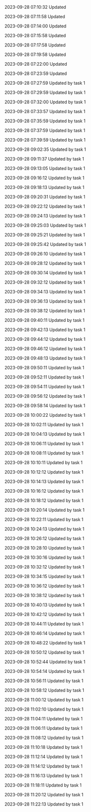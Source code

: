
2023-09-28 07:10:32 Updated

2023-09-28 07:11:58 Updated

2023-09-28 07:14:00 Updated

2023-09-28 07:15:58 Updated

2023-09-28 07:17:58 Updated

2023-09-28 07:19:58 Updated

2023-09-28 07:22:00 Updated

2023-09-28 07:23:59 Updated

2023-09-28 07:27:59 Updated by task 1

2023-09-28 07:29:59 Updated by task 1

2023-09-28 07:32:00 Updated by task 1

2023-09-28 07:33:57 Updated by task 1

2023-09-28 07:35:59 Updated by task 1

2023-09-28 07:37:59 Updated by task 1

2023-09-28 07:39:59 Updated by task 1

2023-09-28 09:02:35 Updated by task 1

2023-09-28 09:11:37 Updated by task 1

2023-09-28 09:13:05 Updated by task 1

2023-09-28 09:16:12 Updated by task 1

2023-09-28 09:18:13 Updated by task 1

2023-09-28 09:20:31 Updated by task 1

2023-09-28 09:22:12 Updated by task 1

2023-09-28 09:24:13 Updated by task 1

2023-09-28 09:25:03 Updated by task 1

2023-09-28 09:25:21 Updated by task 1

2023-09-28 09:25:42 Updated by task 1

2023-09-28 09:26:10 Updated by task 1

2023-09-28 09:28:12 Updated by task 1

2023-09-28 09:30:14 Updated by task 1

2023-09-28 09:32:12 Updated by task 1

2023-09-28 09:34:13 Updated by task 1

2023-09-28 09:36:13 Updated by task 1

2023-09-28 09:38:12 Updated by task 1

2023-09-28 09:40:11 Updated by task 1

2023-09-28 09:42:13 Updated by task 1

2023-09-28 09:44:12 Updated by task 1

2023-09-28 09:46:12 Updated by task 1

2023-09-28 09:48:13 Updated by task 1

2023-09-28 09:50:11 Updated by task 1

2023-09-28 09:52:11 Updated by task 1

2023-09-28 09:54:11 Updated by task 1

2023-09-28 09:56:12 Updated by task 1

2023-09-28 09:58:14 Updated by task 1

2023-09-28 10:00:22 Updated by task 1

2023-09-28 10:02:11 Updated by task 1

2023-09-28 10:04:13 Updated by task 1

2023-09-28 10:06:11 Updated by task 1

2023-09-28 10:08:11 Updated by task 1

2023-09-28 10:10:11 Updated by task 1

2023-09-28 10:12:12 Updated by task 1

2023-09-28 10:14:13 Updated by task 1

2023-09-28 10:16:12 Updated by task 1

2023-09-28 10:18:12 Updated by task 1

2023-09-28 10:20:14 Updated by task 1

2023-09-28 10:22:11 Updated by task 1

2023-09-28 10:24:13 Updated by task 1

2023-09-28 10:26:12 Updated by task 1

2023-09-28 10:28:10 Updated by task 1

2023-09-28 10:30:16 Updated by task 1

2023-09-28 10:32:12 Updated by task 1

2023-09-28 10:34:15 Updated by task 1

2023-09-28 10:36:12 Updated by task 1

2023-09-28 10:38:12 Updated by task 1

2023-09-28 10:40:13 Updated by task 1

2023-09-28 10:42:12 Updated by task 1

2023-09-28 10:44:11 Updated by task 1

2023-09-28 10:46:14 Updated by task 1

2023-09-28 10:48:22 Updated by task 1

2023-09-28 10:50:12 Updated by task 1

2023-09-28 10:52:44 Updated by task 1

2023-09-28 10:54:14 Updated by task 1

2023-09-28 10:56:11 Updated by task 1

2023-09-28 10:58:12 Updated by task 1

2023-09-28 11:00:12 Updated by task 1

2023-09-28 11:02:10 Updated by task 1

2023-09-28 11:04:11 Updated by task 1

2023-09-28 11:06:11 Updated by task 1

2023-09-28 11:08:12 Updated by task 1

2023-09-28 11:10:18 Updated by task 1

2023-09-28 11:12:14 Updated by task 1

2023-09-28 11:14:12 Updated by task 1

2023-09-28 11:16:13 Updated by task 1

2023-09-28 11:18:11 Updated by task 1

2023-09-28 11:20:12 Updated by task 1

2023-09-28 11:22:13 Updated by task 1

